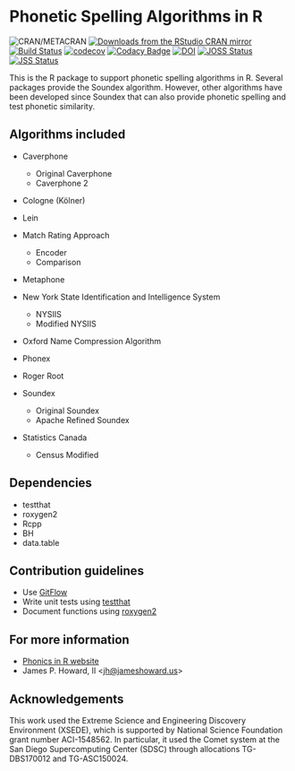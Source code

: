# Phonetic Spelling Algorithms in R

![CRAN/METACRAN](https://img.shields.io/cran/v/phonics)
[![Downloads from the RStudio CRAN mirror](https://cranlogs.r-pkg.org/badges/phonics)](https://cran.r-project.org/package=phonics)
[![Build Status](https://api.travis-ci.org/k3jph/phonics-in-r.svg?branch=master)](https://travis-ci.org/k3jph/phonics-in-r)
[![codecov](https://codecov.io/gh/k3jph/phonics-in-r/branch/master/graph/badge.svg)](https://codecov.io/gh/k3jph/phonics-in-r)
[![Codacy Badge](https://api.codacy.com/project/badge/Grade/08ad4c6ccb8d4bf59ca47b7524af04be)](https://app.codacy.com/gh/k3jph/phonics-in-r])
[![DOI](https://img.shields.io/badge/DOI-10.5281%2Fzenodo.1041982-blue.svg)](https://dx.doi.org/10.5281/zenodo.1041982)
[![JOSS Status](http://joss.theoj.org/papers/13e41c9bd376fe2fc948f8af10b138b6/status.svg)](https://joss.theoj.org/papers/10.21105/joss.00480)
[![JSS Status](https://img.shields.io/badge/JSS-10.18637%2Fjss.v095.i08-yellow.svg)](https://joss.theoj.org/papers/10.21105/joss.00480)

This is the R package to support phonetic spelling algorithms in R.
Several packages provide the Soundex algorithm.  However, other
algorithms have been developed since Soundex that can also provide
phonetic spelling and test phonetic similarity.

## Algorithms included

* Caverphone
  * Original Caverphone
  * Caverphone 2

* Cologne (Kölner)
* Lein
* Match Rating Approach
  * Encoder
  * Comparison

* Metaphone
* New York State Identification and Intelligence System
  * NYSIIS
  * Modified NYSIIS

* Oxford Name Compression Algorithm
* Phonex
* Roger Root
* Soundex
  * Original Soundex
  * Apache Refined Soundex

* Statistics Canada
  * Census Modified

## Dependencies

* testthat
* roxygen2
* Rcpp
* BH
* data.table

## Contribution guidelines

* Use [GitFlow](https://nvie.com/posts/a-successful-git-branching-model/)
* Write unit tests using [testthat](https://github.com/hadley/testthat)
* Document functions using [roxygen2](https://github.com/yihui/roxygen2)

## For more information

* [Phonics in R website](https://jameshoward.us/phonics-in-r/)
* James P. Howard, II <<jh@jameshoward.us>>

## Acknowledgements

This work used the Extreme Science and Engineering Discovery Environment
(XSEDE), which is supported by National Science Foundation grant number
ACI-1548562. In particular, it used the Comet system at the San Diego
Supercomputing Center (SDSC) through allocations TG-DBS170012 and
TG-ASC150024.
